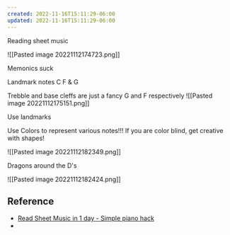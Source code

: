 ```yaml
---
created: 2022-11-16T15:11:29-06:00
updated: 2022-11-16T15:11:29-06:00
---
```

Reading sheet music

![[Pasted image 20221112174723.png]]

Memonics suck

Landmark notes
C F & G

Trebble and base cleffs are just a fancy G and F respectively 
![[Pasted image 20221112175151.png]]

Use landmarks

Use Colors to represent various notes!!!
If you are color blind, get creative with shapes!

![[Pasted image 20221112182349.png]]

Dragons around the D's

![[Pasted image 20221112182424.png]]

## Reference

- [Read Sheet Music in 1 day - Simple piano hack](https://www.youtube.com/watch?v=_fomPvex5_g)
- 